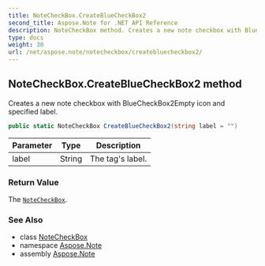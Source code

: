 ```yaml
---
title: NoteCheckBox.CreateBlueCheckBox2
second_title: Aspose.Note for .NET API Reference
description: NoteCheckBox method. Creates a new note checkbox with BlueCheckBox2Empty icon and specified label
type: docs
weight: 30
url: /net/aspose.note/notecheckbox/createbluecheckbox2/
---
```

## NoteCheckBox.CreateBlueCheckBox2 method

Creates a new note checkbox with BlueCheckBox2Empty icon and specified label.

```csharp
public static NoteCheckBox CreateBlueCheckBox2(string label = "")
```

| Parameter | Type | Description |
| --- | --- | --- |
| label | String | The tag's label. |

### Return Value

The [`NoteCheckBox`](../).

### See Also

* class [NoteCheckBox](../)
* namespace [Aspose.Note](../../notecheckbox/)
* assembly [Aspose.Note](../../../)


